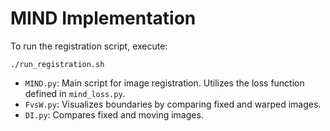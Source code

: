 # MIND Implementation

To run the registration script, execute:
```
./run_registration.sh
```

- `MIND.py`: Main script for image registration. Utilizes the loss function defined in `mind_loss.py`.
- `FvsW.py`: Visualizes boundaries by comparing fixed and warped images.
- `DI.py`: Compares fixed and moving images.